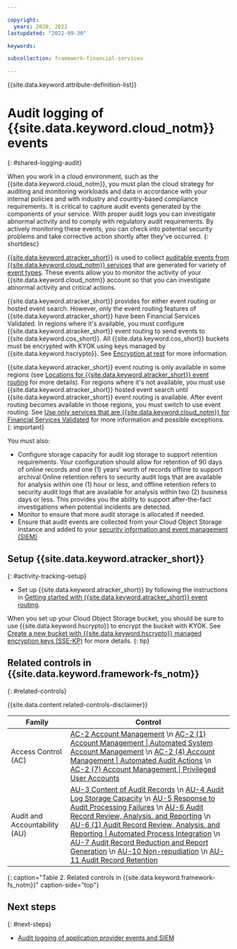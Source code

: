 ```yaml
---

copyright:
  years: 2020, 2022
lastupdated: "2022-09-30"

keywords: 

subcollection: framework-financial-services

---
```


{{site.data.keyword.attribute-definition-list}}

# Audit logging of {{site.data.keyword.cloud_notm}} events
{: #shared-logging-audit}

When you work in a cloud environment, such as the {{site.data.keyword.cloud_notm}}, you must plan the cloud strategy for auditing and monitoring workloads and data in accordance with your internal policies and with industry and country-based compliance requirements. It is critical to capture audit events generated by the components of your service. With proper audit logs you can investigate abnormal activity and to comply with regulatory audit requirements. By actively monitoring these events, you can check into potential security problems and take corrective action shortly after they've occurred.
{: shortdesc}

[{{site.data.keyword.atracker_short}}](/docs/activity-tracker?topic=activity-tracker-getting-started-routing&interface=cli) is used to collect [auditable events from {{site.data.keyword.cloud_notm}} services](/docs/activity-tracker?topic=activity-tracker-cloud_services) that are generated for variety of [event types](/docs/activity-tracker?topic=activity-tracker-event_types). These events allow you to monitor the activity of your {{site.data.keyword.cloud_notm}} account so that you can investigate abnormal activity and critical actions.

{{site.data.keyword.atracker_short}} provides for either event routing or hosted event search. However, only the event routing features of {{site.data.keyword.atracker_short}} have been Financial Services Validated. In regions where it's available, you must configure {{site.data.keyword.atracker_short}} event routing to send events to {{site.data.keyword.cos_short}}. All {{site.data.keyword.cos_short}} buckets must be encrypted with KYOK using keys managed by {{site.data.keyword.hscrypto}}. See [Encryption at rest](/docs/framework-financial-services?topic=framework-financial-services-shared-encryption-at-rest) for more information.

{{site.data.keyword.atracker_short}} event routing is only available in some regions (see [Locations for {{site.data.keyword.atracker_short}} event routing](/docs/activity-tracker?topic=activity-tracker-regions#regions-atracker) for more details). For regions where it's not available, you must use {{site.data.keyword.atracker_short}} hosted event search until {{site.data.keyword.atracker_short}} event routing is available. After event routing becomes available in those regions, you must switch to use event routing. See [Use only services that are {{site.data.keyword.cloud_notm}} for Financial Services Validated](/docs/framework-financial-services?topic=framework-financial-services-best-practices#best-practices-financial-services-validated-services) for more information and possible exceptions.
{: important}

You must also:

* Configure storage capacity for audit log storage to support retention requirements. Your configuration should allow for retention of 90 days of online records and one (1) years’ worth of records offline to support archival Online retention refers to security audit logs that are available for analysis within one (1) hour or less, and offline retention refers to security audit logs that are available for analysis within two (2) business days or less. This provides you the ability to support after-the-fact investigations when potential incidents are detected.
* Monitor to ensure that more audit storage is allocated if needed.
* Ensure that audit events are collected from your Cloud Object Storage instance and added to your [security information and event management (SIEM)](/docs/framework-financial-services?topic=framework-financial-services-shared-logging-audit-provider)

## Setup {{site.data.keyword.atracker_short}}
{: #activity-tracking-setup}

* Set up {{site.data.keyword.atracker_short}} by following the instructions in [Getting started with {{site.data.keyword.atracker_short}} event routing](/docs/activity-tracker?topic=activity-tracker-getting-started-routing&interface=cli).

When you set up your Cloud Object Storage bucket, you should be sure to use {{site.data.keyword.hscrypto}} to encrypt the bucket with KYOK. See [Create a new bucket with {{site.data.keyword.hscrypto}} managed encryption keys (SSE-KP)](/docs/cloud-object-storage?topic=cloud-object-storage-compatibility-api-bucket-operations#compatibility-api-key-protect) for more details.
{: tip}

## Related controls in {{site.data.keyword.framework-fs_notm}} 
{: #related-controls}

{{site.data.content.related-controls-disclaimer}}

| Family              | Control                                           |
|---------------------|---------------------------------------------------|
| Access Control (AC) | [AC-2 Account Management](/docs/framework-financial-services-controls?topic=framework-financial-services-controls-ac-2) \n [AC-2 (1) Account Management &#124; Automated System Account Management](/docs/framework-financial-services-controls?topic=framework-financial-services-controls-ac-2.1) \n [AC-2 (4) Account Management &#124; Automated Audit Actions](/docs/framework-financial-services-controls?topic=framework-financial-services-controls-ac-2.4) \n [AC-2 (7) Account Management &#124; Privileged User Accounts](/docs/framework-financial-services-controls?topic=framework-financial-services-controls-ac-2.7) |
| Audit and Accountability (AU) | [AU-3 Content of Audit Records](/docs/framework-financial-services-controls?topic=framework-financial-services-controls-au-3) \n [AU-4 Audit Log Storage Capacity](/docs/framework-financial-services-controls?topic=framework-financial-services-controls-au-4) \n [AU-5 Response to Audit Processing Failures](/docs/framework-financial-services-controls?topic=framework-financial-services-controls-au-5) \n [AU-6 Audit Record Review, Analysis. and Reporting](/docs/framework-financial-services-controls?topic=framework-financial-services-controls-au-6) \n [AU-6 (1) Audit Record Review, Analysis. and Reporting &#124; Automated Process Integration](/docs/framework-financial-services-controls?topic=framework-financial-services-controls-au-6.1) \n [AU-7 Audit Record Reduction and Report Generation](/docs/framework-financial-services-controls?topic=framework-financial-services-controls-au-7) \n [AU-10 Non-repudiation](/docs/framework-financial-services-controls?topic=framework-financial-services-controls-au-10) \n [AU-11 Audit Record Retention](/docs/framework-financial-services-controls?topic=framework-financial-services-controls-au-11) |
{: caption="Table 2. Related controls in {{site.data.keyword.framework-fs_notm}}" caption-side="top"}

## Next steps
{: #next-steps}

* [Audit logging of application provider events and SIEM](/docs/framework-financial-services?topic=framework-financial-services-shared-logging-audit-provider)
